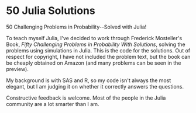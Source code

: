 50 Julia Solutions
=================

50 Challenging Problems in Probability--Solved with Julia!

To teach myself Julia, I've decided to work through Frederick Mosteller's Book, <i>Fifty Challenging Problems in Probability With Solutions</i>, solving the problems using simulations in Julia.  This is the code for the solutions.  Out of respect for copyright, I have not included the problem text, but the book can be cheaply obtained on Amazon (and many problems can be seen in the preview).  

My background is with SAS and R, so my code isn't always the most elegant, but I am judging it on whether it correctly answers the questions.  


Constructive feedback is welcome.  Most of the people in the Julia community are a lot smarter than I am.  


